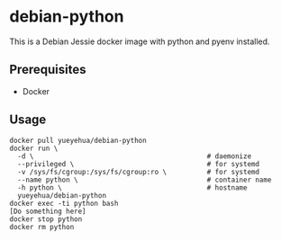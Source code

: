 debian-python
=============

This is a Debian Jessie docker image with python and pyenv installed.

Prerequisites
-------------

- Docker

Usage
-----

```text
docker pull yueyehua/debian-python
docker run \
  -d \                                           # daemonize
  --privileged \                                 # for systemd
  -v /sys/fs/cgroup:/sys/fs/cgroup:ro \          # for systemd
  --name python \                                # container name
  -h python \                                    # hostname
  yueyehua/debian-python
docker exec -ti python bash
[Do something here]
docker stop python
docker rm python
```
